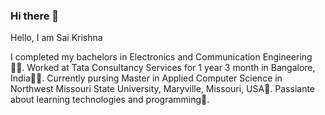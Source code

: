 ### Hi there 👋

Hello, I am Sai Krishna

I completed my bachelors in Electronics and Communication Engineering👨‍🎓.
Worked at Tata Consultancy Services for 1 year 3 month in Bangalore, India👨‍💻.
Currently pursing Master in Applied Computer Science in Northwest Missouri State University, Maryville, Missouri, USA📖.
Passiante about learning technologies and programming🤖.

<!--
**saikrishna1419/saikrishna1419** is a ✨ _special_ ✨ repository because its `README.md` (this file) appears on your GitHub profile.

Here are some ideas to get you started:

- 🔭 I’m currently working on ...
- 🌱 I’m currently learning ...
- 👯 I’m looking to collaborate on ...
- 🤔 I’m looking for help with ...
- 💬 Ask me about ...
- 📫 How to reach me: ...
- 😄 Pronouns: ...
- ⚡ Fun fact: ...
-->
